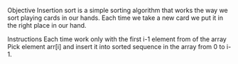 Objective
Insertion sort is a simple sorting algorithm that works the way we sort playing cards in our hands. Each time we take a new card we put it in the right place in our hand. 

Instructions
Each time work only with the first i-1 element from of the array
Pick element arr[i] and insert it into sorted sequence in the array from 0 to i-1.